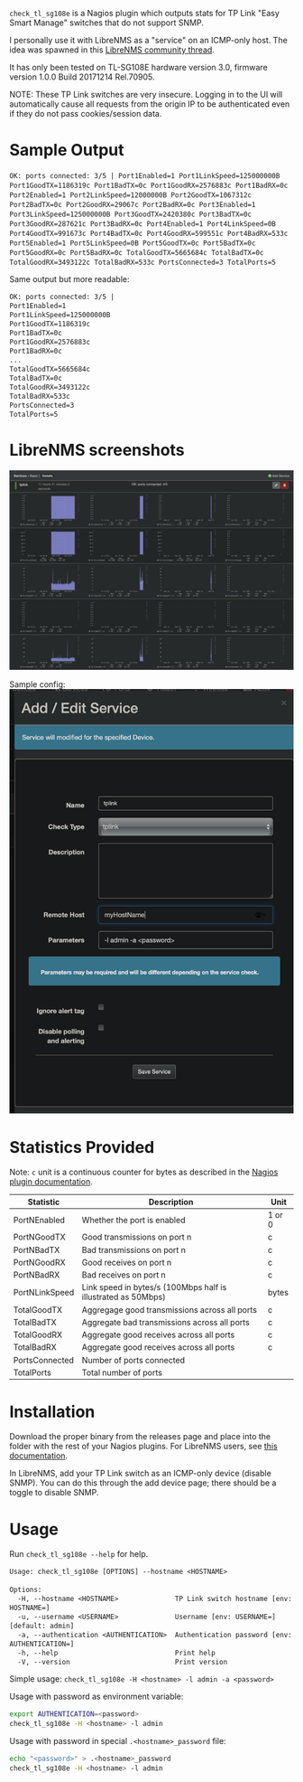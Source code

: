 `check_tl_sg108e` is a Nagios plugin which outputs stats for TP Link "Easy Smart Manage" switches that do not support SNMP.

I personally use it with LibreNMS as a "service" on an ICMP-only host. The idea was spawned in this [LibreNMS community thread](https://community.librenms.org/t/discovering-a-switch-that-does-not-support-snmp/).

It has only been tested on TL-SG108E hardware version 3.0, firmware version 1.0.0 Build 20171214 Rel.70905.

NOTE: These TP Link switches are very insecure. Logging in to the UI will automatically cause all requests from the origin IP to be authenticated even if they do not pass cookies/session data.

# Sample Output

`OK: ports connected: 3/5 | Port1Enabled=1 Port1LinkSpeed=125000000B Port1GoodTX=1186319c Port1BadTX=0c Port1GoodRX=2576883c Port1BadRX=0c Port2Enabled=1 Port2LinkSpeed=12000000B Port2GoodTX=1067312c Port2BadTX=0c Port2GoodRX=29067c Port2BadRX=0c Port3Enabled=1 Port3LinkSpeed=125000000B Port3GoodTX=2420380c Port3BadTX=0c Port3GoodRX=287621c Port3BadRX=0c Port4Enabled=1 Port4LinkSpeed=0B Port4GoodTX=991673c Port4BadTX=0c Port4GoodRX=599551c Port4BadRX=533c Port5Enabled=1 Port5LinkSpeed=0B Port5GoodTX=0c Port5BadTX=0c Port5GoodRX=0c Port5BadRX=0c TotalGoodTX=5665684c TotalBadTX=0c TotalGoodRX=3493122c TotalBadRX=533c PortsConnected=3 TotalPorts=5`

Same output but more readable:
```
OK: ports connected: 3/5 | 
Port1Enabled=1 
Port1LinkSpeed=125000000B 
Port1GoodTX=1186319c 
Port1BadTX=0c 
Port1GoodRX=2576883c 
Port1BadRX=0c 
...
TotalGoodTX=5665684c 
TotalBadTX=0c 
TotalGoodRX=3493122c 
TotalBadRX=533c
PortsConnected=3
TotalPorts=5
```

# LibreNMS screenshots
![screenshot.png](./screenshot.png)

Sample config:
![config.png](./config.png)

# Statistics Provided

Note: `c` unit is a continuous counter for bytes as described in the [Nagios plugin documentation](https://nagios-plugins.org/doc/guidelines.html#AEN200).

|Statistic|Description|Unit|
|--|--|--|
|PortNEnabled|Whether the port is enabled|1 or 0|
|PortNGoodTX|Good transmissions on port n|c|
|PortNBadTX|Bad transmissions on port n|c|
|PortNGoodRX|Good receives on port n|c|
|PortNBadRX|Bad receives on port n|c|
|PortNLinkSpeed|Link speed in bytes/s (100Mbps half is illustrated as 50Mbps)|bytes|
|TotalGoodTX|Aggregage good transmissions across all ports|c|
|TotalBadTX|Aggregate bad transmissions across all ports|c|
|TotalGoodRX|Aggregate good receives across all ports|c|
|TotalBadRX|Aggregate good receives across all ports|c|
|PortsConnected|Number of ports connected||
|TotalPorts|Total number of ports||

# Installation
Download the proper binary from the releases page and place into the folder with the rest of your Nagios plugins. For LibreNMS users, see [this documentation](https://docs.librenms.org/Extensions/Services/).

In LibreNMS, add your TP Link switch as an ICMP-only device (disable SNMP). You can do this through the add device page; there should be a toggle to disable SNMP.

# Usage

Run `check_tl_sg108e --help` for help.

```
Usage: check_tl_sg108e [OPTIONS] --hostname <HOSTNAME>

Options:
  -H, --hostname <HOSTNAME>              TP Link switch hostname [env: HOSTNAME=]
  -u, --username <USERNAME>              Username [env: USERNAME=] [default: admin]
  -a, --authentication <AUTHENTICATION>  Authentication password [env: AUTHENTICATION=]
  -h, --help                             Print help
  -V, --version                          Print version
```

Simple usage: `check_tl_sg108e -H <hostname> -l admin -a <password>`

Usage with password as environment variable:
```bash
export AUTHENTICATION=<password>
check_tl_sg108e -H <hostname> -l admin
```

Usage with password in special `.<hostname>_password` file:
```bash
echo "<password>" > .<hostname>_password
check_tl_sg108e -H <hostname> -l admin
```